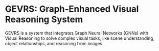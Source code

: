 # GEVRS: Graph-Enhanced Visual Reasoning System

GEVRS is a system that integrates Graph Neural Networks (GNNs) with Visual Reasoning to solve complex visual tasks, like scene understanding, object relationships, and reasoning from images.

